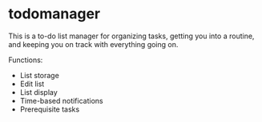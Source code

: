# todomanager
This is a to-do list manager for organizing tasks, getting you into a routine, and keeping you on track with everything going on.

Functions:
- List storage
- Edit list
- List display
- Time-based notifications
- Prerequisite tasks
